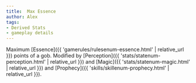 ```yaml
---
title:  Max Essence
author: Alex
tags:
- Derived Stats
- gameplay details
---                               
```






Maximum [Essence]({{ 'gamerules/rulesenum-essence.html' | relative_url }}) points of a gob. Modified by [Perception]({{ 'stats/statenum-perception.html' | relative_url }}) and [Magic]({{ 'stats/statenum-magic.html' | relative_url }}) and [Prophecy]({{ 'skills/skillenum-prophecy.html' | relative_url }}).


